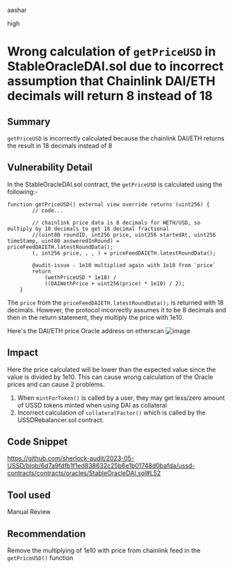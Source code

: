 aashar

high

# Wrong calculation of `getPriceUSD` in StableOracleDAI.sol due to incorrect assumption that Chainlink DAI/ETH decimals will return 8 instead of 18

## Summary
`getPriceUSD` is incorrectly calculated because the chainlink DAI/ETH returns the result in 18 decimals instead of 8

## Vulnerability Detail
In the StableOracleDAI.sol contract, the `getPriceUSD` is calculated using the following:-

```solidity
function getPriceUSD() external view override returns (uint256) {
        // code...

        // chainlink price data is 8 decimals for WETH/USD, so multiply by 10 decimals to get 18 decimal fractional
        //(uint80 roundID, int256 price, uint256 startedAt, uint256 timeStamp, uint80 answeredInRound) = priceFeedDAIETH.latestRoundData();
        (, int256 price, , , ) = priceFeedDAIETH.latestRoundData();

        @audit-issue - 1e10 multiplied again with 1e18 from `price`
        return
            (wethPriceUSD * 1e18) /
            ((DAIWethPrice + uint256(price) * 1e10) / 2);
    }

```
The `price` from the `priceFeedDAIETH.latestRoundData();` is returned with 18 decimals. However, the protocol incorrectly assumes it to be 8 decimals and then in the return statement, they multiply the price with 1e10.

Here's the DAI/ETH price Oracle address on etherscan
![image](https://github.com/sherlock-audit/2023-05-Index-aasharck/assets/37306112/975a5bf2-9a38-483c-9232-81221e45210c)


## Impact
Here the price calculated will be lower than the expected value since the value is divided by 1e10. This can cause wrong calculation of the Oracle prices and can cause 2 problems.
1. When `mintForToken()` is called by a user, they may get less/zero amount of USSD tokens minted when using DAI as collateral
2. Incorrect calculation of `collateralFactor()` which is called by the USSDRebalancer.sol contract.

## Code Snippet
https://github.com/sherlock-audit/2023-05-USSD/blob/6d7a9fdfb1f1ed838632c25b6e1b01748d0bafda/ussd-contracts/contracts/oracles/StableOracleDAI.sol#L52

## Tool used
Manual Review

## Recommendation
Remove the multiplying of 1e10 with price from chainlink feed in the `getPriceUSD()` function